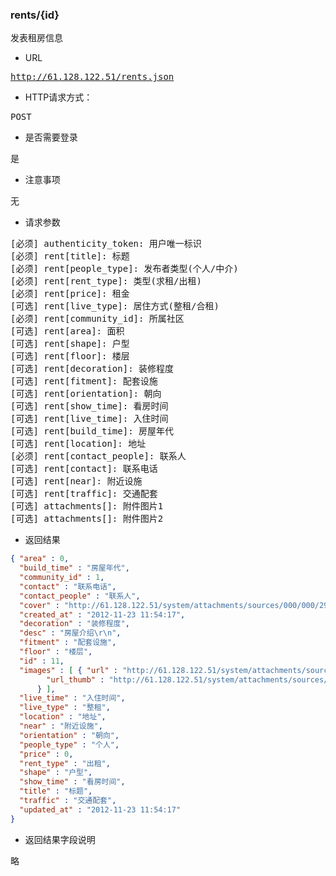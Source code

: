 ### rents/{id}
<pre>
发表租房信息
</pre>

* URL
<pre>
<a href="http://61.128.122.51/rents.json" target="_blank">http://61.128.122.51/rents.json</a>
</pre>

* HTTP请求方式：
<pre>
POST
</pre>

* 是否需要登录
<pre>
是
</pre>

* 注意事项
<pre>
无
</pre>

* 请求参数
<pre>
[必须] authenticity_token: 用户唯一标识
[必须] rent[title]: 标题
[必须] rent[people_type]: 发布者类型(个人/中介)
[必须] rent[rent_type]: 类型(求租/出租)
[必须] rent[price]: 租金
[可选] rent[live_type]: 居住方式(整租/合租)
[必须] rent[community_id]: 所属社区
[可选] rent[area]: 面积
[可选] rent[shape]: 户型
[可选] rent[floor]: 楼层
[可选] rent[decoration]: 装修程度
[可选] rent[fitment]: 配套设施
[可选] rent[orientation]: 朝向
[可选] rent[show_time]: 看房时间
[可选] rent[live_time]: 入住时间
[可选] rent[build_time]: 房屋年代
[可选] rent[location]: 地址
[必须] rent[contact_people]: 联系人
[可选] rent[contact]: 联系电话
[可选] rent[near]: 附近设施
[可选] rent[traffic]: 交通配套
[可选] attachments[]: 附件图片1
[可选] attachments[]: 附件图片2
</pre>

* 返回结果
```json
{ "area" : 0,
  "build_time" : "房屋年代",
  "community_id" : 1,
  "contact" : "联系电话",
  "contact_people" : "联系人",
  "cover" : "http://61.128.122.51/system/attachments/sources/000/000/292/medium/n_23166670087186.jpg?1353642856",
  "created_at" : "2012-11-23 11:54:17",
  "decoration" : "装修程度",
  "desc" : "房屋介绍\r\n",
  "fitment" : "配套设施",
  "floor" : "楼层",
  "id" : 11,
  "images" : [ { "url" : "http://61.128.122.51/system/attachments/sources/000/000/292/large/n_23166670087186.jpg?1353642856",
        "url_thumb" : "http://61.128.122.51/system/attachments/sources/000/000/292/thumb/n_23166670087186.jpg?1353642856"
      } ],
  "live_time" : "入住时间",
  "live_type" : "整租",
  "location" : "地址",
  "near" : "附近设施",
  "orientation" : "朝向",
  "people_type" : "个人",
  "price" : 0,
  "rent_type" : "出租",
  "shape" : "户型",
  "show_time" : "看房时间",
  "title" : "标题",
  "traffic" : "交通配套",
  "updated_at" : "2012-11-23 11:54:17"
}
```

* 返回结果字段说明
<pre>
略
</pre>

